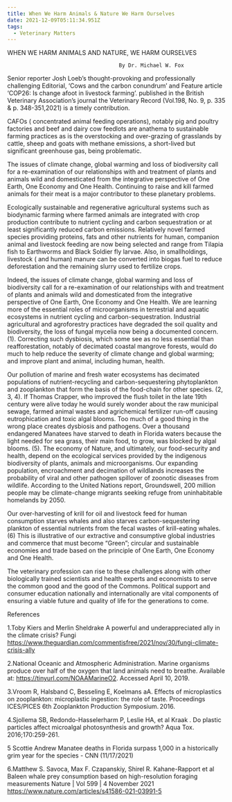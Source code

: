 ```yaml
---
title: When We Harm Animals & Nature We Harm Ourselves
date: 2021-12-09T05:11:34.951Z
tags:
  - Veterinary Matters
---
```

WHEN WE HARM ANIMALS AND NATURE, WE HARM OURSELVES

                                        By Dr. Michael W. Fox
Senior reporter Josh Loeb’s thought-provoking and professionally challenging Editorial, ‘Cows and the carbon conundrum’ and Feature article ‘COP26: Is change afoot in livestock farming’. published in the British Veterinary Association’s journal the Veterinary Record (Vol.198, No. 9,  p. 335 & p. 348-351,2021) is a timely contribution. 
 
CAFOs ( concentrated animal feeding operations), notably pig and poultry factories and beef and dairy cow feedlots are anathema to sustainable farming practices as is the overstocking and over-grazing of grasslands by cattle, sheep and goats with methane emissions, a short-lived but significant greenhouse gas, being problematic.


The issues of climate change, global warming and loss of biodiversity call for a re-examination of our relationships with and treatment of plants and animals wild and domesticated from the integrative perspective of One Earth, One Economy and One Health. Continuing to raise and kill farmed animals for their meat is a major contributor to these planetary problems.


Ecologically sustainable and regenerative agricultural systems such as biodynamic farming where farmed animals are integrated with crop production contribute to nutrient cycling and carbon sequestration or at least significantly reduced carbon emissions. Relatively novel farmed species providing proteins, fats and other nutrients for human, companion animal and livestock feeding are now being selected and range from Tilapia fish to Earthworms and Black Soldier fly larvae. Also, in smallholdings, livestock ( and human) manure can be converted into biogas fuel to reduce deforestation and the remaining slurry used to fertilize crops.


Indeed, the issues of climate change, global warming and loss of biodiversity call for a re-examination of our relationships with and treatment of plants and animals wild and domesticated from the integrative perspective of One Earth, One Economy and One Health. 
We are learning more of the essential roles of microorganisms in terrestrial and aquatic ecosystems in nutrient cycling and carbon-sequestration. Industrial agricultural and agroforestry practices have degraded the soil quality and biodiversity, the loss of fungal mycelia now being a documented concern. (1).  Correcting such dysbiosis, which some see as no less essential than reafforestation, notably of decimated coastal mangrove forests, would do much to help reduce the severity of climate change and global warming; and improve plant and animal, including human, health. 


Our pollution of marine and fresh water ecosystems has decimated populations of nutrient-recycling and carbon-sequestering phytoplankton and zooplankton that form the basis of the food-chain for other species. (2, 3, 4). If Thomas Crapper, who improved the flush toilet in the late 19th century were alive today he would surely wonder about the raw municipal sewage, farmed animal wastes and agrichemical fertilizer run-off causing eutrophication and toxic algal blooms. Too much of a good thing in the wrong place creates dysbiosis and pathogens. Over a thousand endangered Manatees have starved to death in Florida waters because the light needed for sea grass, their main food, to grow, was blocked by algal blooms. (5). 
The economy of Nature, and ultimately, our food-security and health, depend on the ecological services provided by the indigenous biodiversity of plants, animals and microorganisms. Our expanding population, encroachment and decimation of wildlands increases the probability of viral and other pathogen spillover of zoonotic diseases from wildlife. According to the United Nations report, Groundswell, 200 million people may be climate-change migrants seeking refuge from uninhabitable homelands by 2050.


Our over-harvesting of krill for oil and livestock feed for human consumption starves whales and also starves carbon-sequestering plankton of essential nutrients from the fecal wastes of krill-eating whales. (6) This is illustrative of our extractive and consumptive global industries and commerce that must become “Green”; circular and sustainable economies and trade based on the principle of One Earth, One Economy and One Health.


The veterinary profession can rise to these challenges along with other biologically trained scientists and health experts and economists to serve the common good and the good of the Commons. Political support and consumer education nationally and internationally are vital components of ensuring a viable future and quality of life for the generations to come. 

References


1.Toby Kiers and Merlin Sheldrake A powerful and underappreciated ally in the climate crisis? Fungi  https://www.theguardian.com/commentisfree/2021/nov/30/fungi-climate-crisis-ally


2.National Oceanic and Atmospheric Administration. Marine organisms produce over half of the oxygen that land animals need to breathe. Available at: https://tinyurl.com/NOAAMarineO2. Accessed April 10, 2019. 


3.Vroom R, Halsband C, Besseling E, Koelmans aA. Effects of microplastics on zooplankton: microplastic ingestion: the role of taste. Proceedings ICES/PICES 6th Zooplankton Production Symposium. 2016.



4.Sjollema SB, Redondo-Hasselerharm P, Leslie HA, et al Kraak . Do plastic particles affect microalgal photosynthesis and growth? Aqua Tox. 2016;170:259-261.

 
5 Scottie Andrew  Manatee deaths in Florida surpass 1,000 in a historically grim year for the species - CNN  (11/17/2021) 

6.Matthew S. Savoca,  Max F. Czapanskiy, Shirel R. Kahane-Rapport et al   Baleen whale prey consumption based on high-resolution foraging measurements Nature | Vol 599 | 4 November 2021 https://www.nature.com/articles/s41586-021-03991-5
